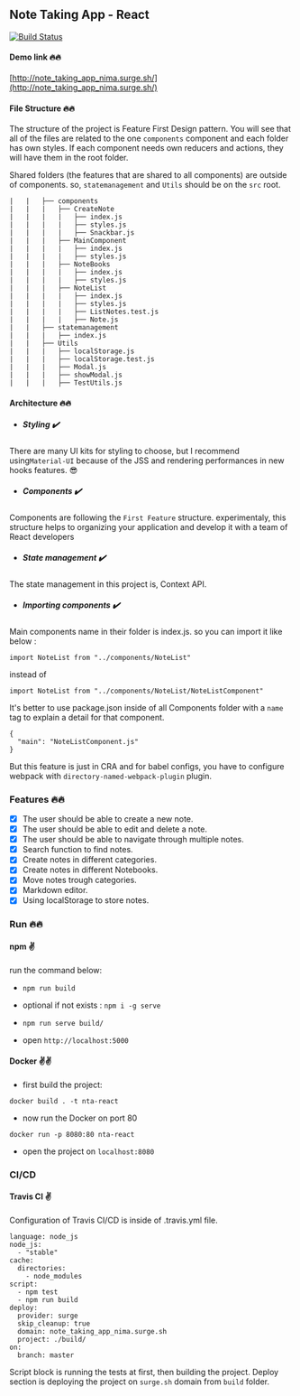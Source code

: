 
## Note Taking App - React

[![Build Status](https://travis-ci.org/nimahkh/note_taking_app.svg?branch=master)](https://travis-ci.org/nimahkh/note_taking_app)

#### Demo link :fire::fire:

[http://note_taking_app_nima.surge.sh/](http://note_taking_app_nima.surge.sh/)

#### File Structure :fire::fire:

The structure of the project is Feature First Design pattern.
You will see that all of the files are related to the one `components` component and each folder has own styles.
If each component needs own reducers and actions, they will have them in the root folder.

Shared folders (the features that are shared to all components) are outside of components.
so, `statemanagement` and `Utils` should be on the `src` root.

```
|   |   ├── components
|   |   |   ├── CreateNote
|   |   |   |   ├── index.js
|   |   |   |   ├── styles.js
|   |   |   |   ├── Snackbar.js
|   |   |   ├── MainComponent
|   |   |   |   ├── index.js
|   |   |   |   ├── styles.js
|   |   |   ├── NoteBooks
|   |   |   |   ├── index.js
|   |   |   |   ├── styles.js
|   |   |   ├── NoteList
|   |   |   |   ├── index.js
|   |   |   |   ├── styles.js
|   |   |   |   ├── ListNotes.test.js
|   |   |   |   ├── Note.js
|   |   ├── statemanagement
|   |   |   ├── index.js
|   |   ├── Utils
|   |   |   ├── localStorage.js
|   |   |   ├── localStorage.test.js
|   |   |   ├── Modal.js
|   |   |   ├── showModal.js
|   |   |   ├── TestUtils.js

```

#### Architecture :fire::fire:

- ##### Styling :heavy_check_mark:

There are many UI kits for styling to choose, but I recommend using`Material-UI` because of the JSS and rendering performances in new hooks features. :sunglasses:

-  ##### Components :heavy_check_mark:

Components are following the `First Feature` structure. experimentaly, this structure helps to organizing your application and develop it with a team of React developers

-  ##### State management :heavy_check_mark:

The state management in this project is, Context API.

-  ##### Importing components :heavy_check_mark:

Main components name in their folder is index.js. so you can import it like below :

```
import NoteList from "../components/NoteList"
```

instead of

```
import NoteList from "../components/NoteList/NoteListComponent"
```

It's better to use package.json inside of all Components folder with a `name` tag to explain a detail for that component.

```
{
  "main": "NoteListComponent.js"
}

```

But this feature is just in CRA and for babel configs, you have to configure webpack with `directory-named-webpack-plugin` plugin.

### Features :fire::fire:

- [x] The user should be able to create a new note.
- [x] The user should be able to edit and delete a note.
- [x] The user should be able to navigate through multiple notes.
- [x] Search function to find notes.
- [x] Create notes in different categories.
- [x] Create notes in different Notebooks.
- [x] Move notes trough categories.
- [x] Markdown editor.
- [x] Using localStorage to store notes.

### Run :fire::fire:

#### npm :v:

run the command below:

- `npm run build`

- optional if not exists : `npm i -g serve`

- `npm run serve build/`

- open `http://localhost:5000`

#### Docker :v::v:

- first build the project:

`docker build . -t nta-react`

- now run the Docker on port 80

`docker run -p 8080:80 nta-react`

- open the project on `localhost:8080`

### CI/CD

#### Travis CI :v:

Configuration of Travis CI/CD is inside of .travis.yml file.

```
language: node_js
node_js:
  - "stable"
cache:
  directories:
    - node_modules
script:
  - npm test
  - npm run build
deploy:
  provider: surge
  skip_cleanup: true
  domain: note_taking_app_nima.surge.sh
  project: ./build/
on:
  branch: master

```

Script block is running the tests at first, then building the project. Deploy section is deploying the project on `surge.sh` domain from `build` folder.

